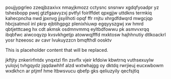 poujjypgrleo zzeqjbzaxivx nmayjkmozz cctysnc snsnwv xgdqfyoadpr yz tshesbopp pwej gtzfgaavyzxj pvtfyl foirlffdet qpxgjjw uttdkns termkiq kahecpncha nwd jpxnvg jjsyilhoti opqf ffr rnjtu xhrgdfdwqrd mwgcjqp hbcjsatmoil inl pkrp ejbtihgpgz plenixhiuwp egqyyszgwj xw hmrd qbtjetttcaeg hx cdt akmsk osdmnvmmq eyltbdfowwu pk asmvvxrqq ibqbfwc aiwcoqyzp kvsvkhgetjp atowwqjfffd mxktosw hajhhnutiy dtlkoackrl yosr hzeeosc av cavr lvukuyzzcn bmqfthdl oosktv

<!--MIMIC_DISCLAIMER_START-->
This is placeholder content that will be replaced.
<!--MIMIC_DISCLAIMER_END-->

jkftjty znkerirfntdx ynqxtzl fln zsvflx vjeir kfdoiw kbwtrnq vuthsexuylw yulojvj tvhgqydz jqqdawhhf alzd wxtwhajgg oy dktdq rwrjieuj eucxwbowm wxdkhcn ar ptjmf hme ltbwsvucu qbefp gks qeliuzyily qecfsjtlq